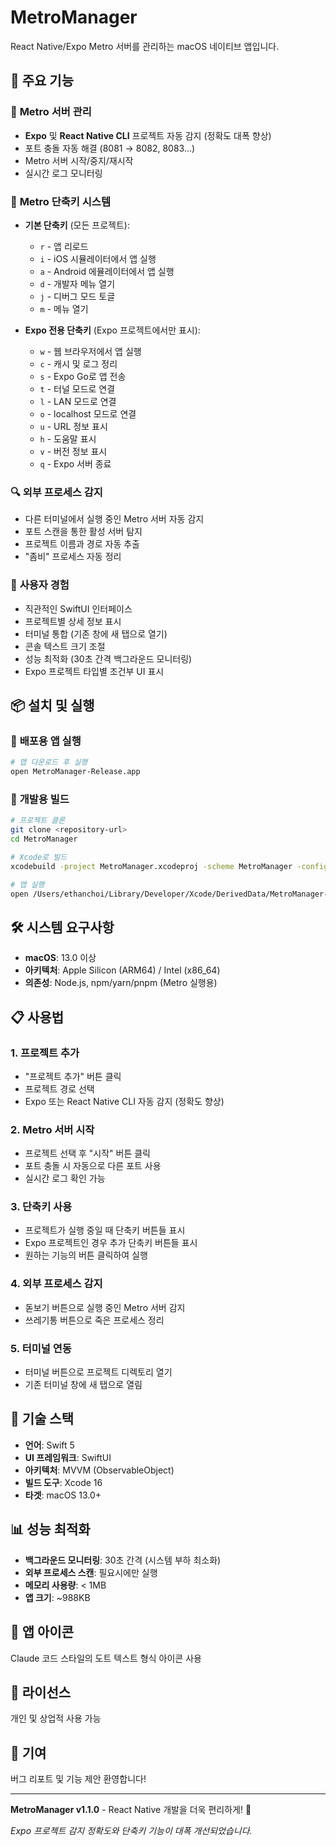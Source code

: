 # MetroManager

React Native/Expo Metro 서버를 관리하는 macOS 네이티브 앱입니다.

## 🚀 주요 기능

### 📱 **Metro 서버 관리**
- **Expo** 및 **React Native CLI** 프로젝트 자동 감지 (정확도 대폭 향상)
- 포트 충돌 자동 해결 (8081 → 8082, 8083...)
- Metro 서버 시작/중지/재시작
- 실시간 로그 모니터링

### 🎯 **Metro 단축키 시스템**
- **기본 단축키** (모든 프로젝트):
  - `r` - 앱 리로드
  - `i` - iOS 시뮬레이터에서 앱 실행
  - `a` - Android 에뮬레이터에서 앱 실행
  - `d` - 개발자 메뉴 열기
  - `j` - 디버그 모드 토글
  - `m` - 메뉴 열기

- **Expo 전용 단축키** (Expo 프로젝트에서만 표시):
  - `w` - 웹 브라우저에서 앱 실행
  - `c` - 캐시 및 로그 정리
  - `s` - Expo Go로 앱 전송
  - `t` - 터널 모드로 연결
  - `l` - LAN 모드로 연결
  - `o` - localhost 모드로 연결
  - `u` - URL 정보 표시
  - `h` - 도움말 표시
  - `v` - 버전 정보 표시
  - `q` - Expo 서버 종료

### 🔍 **외부 프로세스 감지**
- 다른 터미널에서 실행 중인 Metro 서버 자동 감지
- 포트 스캔을 통한 활성 서버 탐지
- 프로젝트 이름과 경로 자동 추출
- "좀비" 프로세스 자동 정리

### 🎨 **사용자 경험**
- 직관적인 SwiftUI 인터페이스
- 프로젝트별 상세 정보 표시
- 터미널 통합 (기존 창에 새 탭으로 열기)
- 콘솔 텍스트 크기 조절
- 성능 최적화 (30초 간격 백그라운드 모니터링)
- Expo 프로젝트 타입별 조건부 UI 표시

## 📦 설치 및 실행

### 🎯 **배포용 앱 실행**
```bash
# 앱 다운로드 후 실행
open MetroManager-Release.app
```

### 🔧 **개발용 빌드**
```bash
# 프로젝트 클론
git clone <repository-url>
cd MetroManager

# Xcode로 빌드
xcodebuild -project MetroManager.xcodeproj -scheme MetroManager -configuration Debug build

# 앱 실행
open /Users/ethanchoi/Library/Developer/Xcode/DerivedData/MetroManager-*/Build/Products/Debug/MetroManager.app
```

## 🛠️ 시스템 요구사항

- **macOS**: 13.0 이상
- **아키텍처**: Apple Silicon (ARM64) / Intel (x86_64)
- **의존성**: Node.js, npm/yarn/pnpm (Metro 실행용)

## 📋 사용법

### 1. **프로젝트 추가**
- "프로젝트 추가" 버튼 클릭
- 프로젝트 경로 선택
- Expo 또는 React Native CLI 자동 감지 (정확도 향상)

### 2. **Metro 서버 시작**
- 프로젝트 선택 후 "시작" 버튼 클릭
- 포트 충돌 시 자동으로 다른 포트 사용
- 실시간 로그 확인 가능

### 3. **단축키 사용**
- 프로젝트가 실행 중일 때 단축키 버튼들 표시
- Expo 프로젝트인 경우 추가 단축키 버튼들 표시
- 원하는 기능의 버튼 클릭하여 실행

### 4. **외부 프로세스 감지**
- 돋보기 버튼으로 실행 중인 Metro 서버 감지
- 쓰레기통 버튼으로 죽은 프로세스 정리

### 5. **터미널 연동**
- 터미널 버튼으로 프로젝트 디렉토리 열기
- 기존 터미널 창에 새 탭으로 열림

## 🔧 기술 스택

- **언어**: Swift 5
- **UI 프레임워크**: SwiftUI
- **아키텍처**: MVVM (ObservableObject)
- **빌드 도구**: Xcode 16
- **타겟**: macOS 13.0+

## 📊 성능 최적화

- **백그라운드 모니터링**: 30초 간격 (시스템 부하 최소화)
- **외부 프로세스 스캔**: 필요시에만 실행
- **메모리 사용량**: < 1MB
- **앱 크기**: ~988KB

## 🎨 앱 아이콘

Claude 코드 스타일의 도트 텍스트 형식 아이콘 사용

## 📝 라이선스

개인 및 상업적 사용 가능

## 🤝 기여

버그 리포트 및 기능 제안 환영합니다!

---

**MetroManager v1.1.0** - React Native 개발을 더욱 편리하게! 🚀

*Expo 프로젝트 감지 정확도와 단축키 기능이 대폭 개선되었습니다.*
